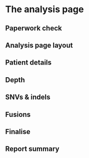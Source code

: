 # The analysis page

## Paperwork check

## Analysis page layout

## Patient details

## Depth

## SNVs & indels

## Fusions

## Finalise

## Report summary
